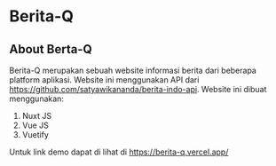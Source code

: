 # Berita-Q

## About Berta-Q
Berita-Q merupakan sebuah website informasi berita dari beberapa platform aplikasi. Website ini menggunakan API dari https://github.com/satyawikananda/berita-indo-api. Website ini dibuat menggunakan: 
1. Nuxt JS
2. Vue JS
3. Vuetify

Untuk link demo dapat di lihat di https://berita-q.vercel.app/